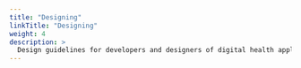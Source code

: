 ```yaml
---
title: "Designing"
linkTitle: "Designing"
weight: 4
description: >
  Design guidelines for developers and designers of digital health applications
---
```


